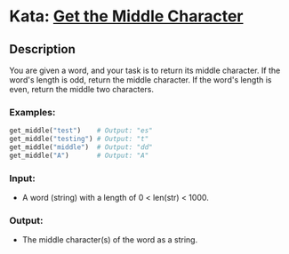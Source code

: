 # Kata: [Get the Middle Character](https://www.codewars.com/kata/56747fd5cb988479af000028)

## Description
You are given a word, and your task is to return its middle character. If the word's length is odd, return the middle character. If the word's length is even, return the middle two characters.

### Examples:
```python
get_middle("test")    # Output: "es"
get_middle("testing") # Output: "t"
get_middle("middle")  # Output: "dd"
get_middle("A")       # Output: "A"
```

### Input:
- A word (string) with a length of 0 < len(str) < 1000.

### Output:
- The middle character(s) of the word as a string.